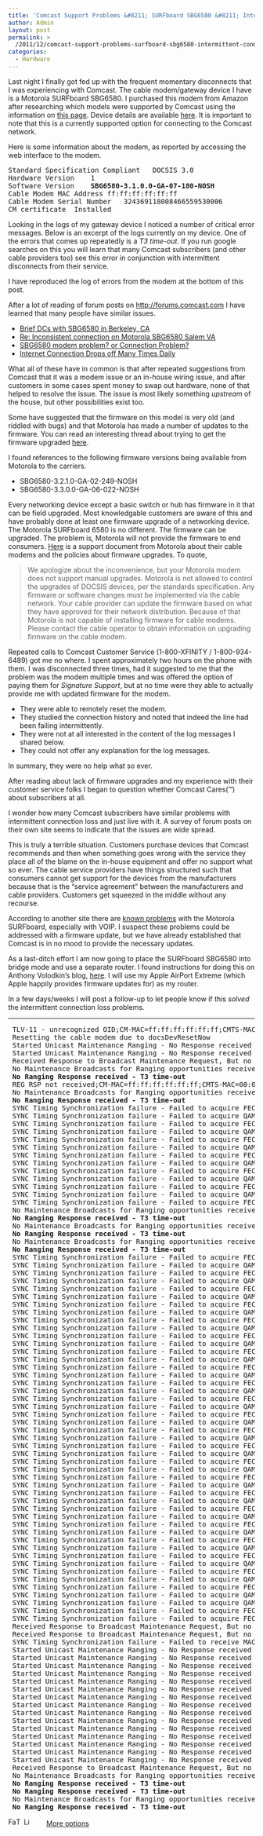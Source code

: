 ```yaml
---
title: 'Comcast Support Problems &#8211; SURFboard SBG6580 &#8211; Intermittent Connection Loss'
author: Admin
layout: post
permalink: >
  /2011/12/comcast-support-problems-surfboard-sbg6580-intermittent-connection-loss/
categories:
  - Hardware
---
```

Last night I finally got fed up with the frequent momentary disconnects that I was experiencing with Comcast. The cable modem/gateway device I have is a Motorola SURFboard SBG6580. I purchased this modem from Amazon after researching which models were supported by Comcast using the information on [this page][1]. Device details are available [here][2]. It is important to note that this is a currently supported option for connecting to the Comcast network.

Here is some information about the modem, as reported by accessing the web interface to the modem.

<pre>Standard Specification Compliant	DOCSIS 3.0
Hardware Version	1
Software Version	<b>SBG6580-3.1.0.0-GA-07-180-NOSH</b>
Cable Modem MAC Address	ff:ff:ff:ff:ff:ff
Cable Modem Serial Number	324369118008466559530006
CM certificate	Installed
</pre>

Looking in the logs of my gateway device I noticed a number of critical error messages. Below is an excerpt of the logs currently on my device. One of the errors that comes up repeatedly is a *T3 time-out*. If you run google searches on this you will learn that many Comcast subscribers (and other cable providers too) see this error in conjunction with intermittent disconnects from their service. 

I have reproduced the log of errors from the modem at the bottom of this post.

After a lot of reading of forum posts on <http://forums.comcast.com> I have learned that many people have similar issues. 

*   [Brief DCs with SBG6580 in Berkeley, CA][3]
*   [Re: Inconsistent connection on Motorola SBG6580 Salem VA][4]
*   [SBG6580 modem problem? or Connection Problem?][5]
*   [Internet Connection Drops off Many Times Daily][6]

What all of these have in common is that after repeated suggestions from Comcast that it was a modem issue or an in-house wiring issue, and after customers in some cases spent money to swap out hardware, none of that helped to resolve the issue. The issue is most likely something *upstream* of the house, but other possibilities exist too.

Some have suggested that the firmware on this model is very old (and riddled with bugs) and that Motorola has made a number of updates to the firmware. You can read an interesting thread about trying to get the firmware upgraded [here][7]. 

I found references to the following firmware versions being available from Motorola to the carriers.

*   SBG6580-3.2.1.0-GA-02-249-NOSH
*   SBG6580-3.3.0.0-GA-06-022-NOSH

Every networking device except a basic switch or hub has firmware in it that can be field upgraded. Most knowledgable customers are aware of this and have probably done at least one firmware upgrade of a networking device. The Motorola SURFboard 6580 is no different. The firmware can be upgraded. The problem is, Motorola will not provide the firmware to end consumers. [Here][8] is a support document from Motorola about their cable modems and the policies about firmware upgrades. To quote, 

> We apologize about the inconvenience, but your Motorola modem does not support manual upgrades. Motorola is not allowed to control the upgrades of DOCSIS devices, per the standards specification. Any firmware or software changes must be implemented via the cable network. Your cable provider can update the firmware based on what they have approved for their network distribution. Because of that Motorola is not capable of installing firmware for cable modems. Please contact the cable operator to obtain information on upgrading firmware on the cable modem. 

Repeated calls to Comcast Customer Service (1-800-XFINITY / 1-800-934-6489) got me no where. I spent approximately two hours on the phone with them. I was disconnected three times, had it suggested to me that the problem was the modem multiple times and was offered the option of paying them for *Signature Support*, but at no time were they able to actually provide me with updated firmware for the modem.

*   They were able to remotely reset the modem.
*   They studied the connection history and noted that indeed the line had been failing intermittently.
*   They were not at all interested in the content of the log messages I shared below.
*   They could not offer any explanation for the log messages.

In summary, they were no help what so ever.

After reading about lack of firmware upgrades and my experience with their customer service folks I began to question whether <t>Comcast Cares(™)</i> about subscribers at all. 

I wonder how many Comcast subscribers have similar problems with intermittent connection loss and just live with it. A survey of forum posts on their own site seems to indicate that the issues are wide spread.

This is truly a terrible situation. Customers purchase devices that Comcast recommends and then when something goes wrong with the service they place all of the blame on the in-house equipment and offer no support what so ever. The cable service providers have things structured such that consumers cannot get support for the devices from the manufacturers because that is the “service agreement” between the manufacturers and cable providers. Customers get squeezed in the middle without any recourse.

According to another site there are [known problems][9] with the Motorola SURFboard, especially with VOIP. I suspect these problems could be addressed with a firmware update, but we have already established that Comcast is in no mood to provide the necessary updates. 

As a last-ditch effort I am now going to place the SURFboard SBG6580 into bridge mode and use a separate router. I found instructions for doing this on Anthony Volodkin’s blog, [here][10]. I will use my Apple AirPort Extreme (which Apple happily provides firmware updates for) as my router. 

In a few days/weeks I will post a follow-up to let people know if this *solved* the intermittent connection loss problems.

* * *

<pre> TLV-11 - unrecognized OID;CM-MAC=ff:ff:ff:ff:ff:ff;CMTS-MAC=00:01:5c:24:f1:45;CM-QOS=1.1;CM-VER=3.0; 
 Resetting the cable modem due to docsDevResetNow 
 Started Unicast Maintenance Ranging - No Response received - T3 time-out;CM-MAC=ff:ff:ff:ff:ff:ff;CMTS-MAC=00:01:5c:24:f1:45;CM-QOS=1.1;CM-VER=3.0; 
 Started Unicast Maintenance Ranging - No Response received - T3 time-out;CM-MAC=ff:ff:ff:ff:ff:ff;CMTS-MAC=00:01:5c:24:f1:45;CM-QOS=1.1;CM-VER=3.0; 
 Received Response to Broadcast Maintenance Request, But no Unicast Maintenance opportunities received - T4 time out;CM-MAC=ff:ff:ff:ff:ff:ff;CMTS-MAC=00:01:5c:24:f1:45;CM-QOS=1.1;CM-VER=3.0; 
 No Maintenance Broadcasts for Ranging opportunities received - T2 time-out;CM-MAC=ff:ff:ff:ff:ff:ff;CMTS-MAC=00:01:5c:24:f1:45;CM-QOS=1.1;CM-VER=3.0; 
 <b>No Ranging Response received - T3 time-out</b>  
 REG RSP not received;CM-MAC=ff:ff:ff:ff:ff:ff;CMTS-MAC=00:01:5c:24:f1:45;CM-QOS=1.1;CM-VER=3.0; 
 No Maintenance Broadcasts for Ranging opportunities received - T2 time-out;CM-MAC=ff:ff:ff:ff:ff:ff;CMTS-MAC=00:01:5c:24:f1:45;CM-QOS=1.0;CM-VER=3.0; 
 <b>No Ranging Response received - T3 time-out</b>
 SYNC Timing Synchronization failure - Failed to acquire FEC framing;CM-MAC=ff:ff:ff:ff:ff:ff;CMTS-MAC=00:00:00:00:00:00;CM-QOS=1.0;CM-VER=3.0; 
 SYNC Timing Synchronization failure - Failed to acquire QAM/QPSK symbol timing;;CM-MAC=ff:ff:ff:ff:ff:ff;CMTS-MAC=00:00:00:00:00:00;CM-QOS=1.0;CM-VER=3.0; 
 SYNC Timing Synchronization failure - Failed to acquire FEC framing;CM-MAC=ff:ff:ff:ff:ff:ff;CMTS-MAC=00:00:00:00:00:00;CM-QOS=1.0;CM-VER=3.0; 
 SYNC Timing Synchronization failure - Failed to acquire QAM/QPSK symbol timing;;CM-MAC=ff:ff:ff:ff:ff:ff;CMTS-MAC=00:00:00:00:00:00;CM-QOS=1.0;CM-VER=3.0; 
 SYNC Timing Synchronization failure - Failed to acquire FEC framing;CM-MAC=ff:ff:ff:ff:ff:ff;CMTS-MAC=00:00:00:00:00:00;CM-QOS=1.0;CM-VER=3.0; 
 SYNC Timing Synchronization failure - Failed to acquire QAM/QPSK symbol timing;;CM-MAC=ff:ff:ff:ff:ff:ff;CMTS-MAC=00:00:00:00:00:00;CM-QOS=1.0;CM-VER=3.0; 
 SYNC Timing Synchronization failure - Failed to acquire FEC framing;CM-MAC=ff:ff:ff:ff:ff:ff;CMTS-MAC=00:00:00:00:00:00;CM-QOS=1.0;CM-VER=3.0; 
 SYNC Timing Synchronization failure - Failed to acquire QAM/QPSK symbol timing;;CM-MAC=ff:ff:ff:ff:ff:ff;CMTS-MAC=00:00:00:00:00:00;CM-QOS=1.0;CM-VER=3.0; 
 SYNC Timing Synchronization failure - Failed to acquire FEC framing;CM-MAC=ff:ff:ff:ff:ff:ff;CMTS-MAC=00:00:00:00:00:00;CM-QOS=1.0;CM-VER=3.0; 
 SYNC Timing Synchronization failure - Failed to acquire QAM/QPSK symbol timing;;CM-MAC=ff:ff:ff:ff:ff:ff;CMTS-MAC=00:00:00:00:00:00;CM-QOS=1.0;CM-VER=3.0; 
 SYNC Timing Synchronization failure - Failed to acquire FEC framing;CM-MAC=ff:ff:ff:ff:ff:ff;CMTS-MAC=00:00:00:00:00:00;CM-QOS=1.0;CM-VER=3.0; 
 SYNC Timing Synchronization failure - Failed to acquire QAM/QPSK symbol timing;;CM-MAC=ff:ff:ff:ff:ff:ff;CMTS-MAC=00:00:00:00:00:00;CM-QOS=1.0;CM-VER=3.0; 
 SYNC Timing Synchronization failure - Failed to acquire FEC framing;CM-MAC=ff:ff:ff:ff:ff:ff;CMTS-MAC=00:00:00:00:00:00;CM-QOS=1.0;CM-VER=3.0; 
 No Maintenance Broadcasts for Ranging opportunities received - T2 time-out;CM-MAC=ff:ff:ff:ff:ff:ff;CMTS-MAC=00:01:5c:24:f1:45;CM-QOS=1.0;CM-VER=3.0; 
 <b>No Ranging Response received - T3 time-out</b>  
 No Maintenance Broadcasts for Ranging opportunities received - T2 time-out;CM-MAC=ff:ff:ff:ff:ff:ff;CMTS-MAC=00:01:5c:24:f1:45;CM-QOS=1.0;CM-VER=3.0; 
 <b>No Ranging Response received - T3 time-out</b>  
 No Maintenance Broadcasts for Ranging opportunities received - T2 time-out;CM-MAC=ff:ff:ff:ff:ff:ff;CMTS-MAC=00:01:5c:24:f1:45;CM-QOS=1.0;CM-VER=3.0; 
 <b>No Ranging Response received - T3 time-out</b>  
 SYNC Timing Synchronization failure - Failed to acquire FEC framing;CM-MAC=ff:ff:ff:ff:ff:ff;CMTS-MAC=00:00:00:00:00:00;CM-QOS=1.0;CM-VER=3.0; 
 SYNC Timing Synchronization failure - Failed to acquire QAM/QPSK symbol timing;;CM-MAC=ff:ff:ff:ff:ff:ff;CMTS-MAC=00:00:00:00:00:00;CM-QOS=1.0;CM-VER=3.0; 
 SYNC Timing Synchronization failure - Failed to acquire FEC framing;CM-MAC=ff:ff:ff:ff:ff:ff;CMTS-MAC=00:00:00:00:00:00;CM-QOS=1.0;CM-VER=3.0; 
 SYNC Timing Synchronization failure - Failed to acquire QAM/QPSK symbol timing;;CM-MAC=ff:ff:ff:ff:ff:ff;CMTS-MAC=00:00:00:00:00:00;CM-QOS=1.0;CM-VER=3.0; 
 SYNC Timing Synchronization failure - Failed to acquire FEC framing;CM-MAC=ff:ff:ff:ff:ff:ff;CMTS-MAC=00:00:00:00:00:00;CM-QOS=1.0;CM-VER=3.0; 
 SYNC Timing Synchronization failure - Failed to acquire QAM/QPSK symbol timing;;CM-MAC=ff:ff:ff:ff:ff:ff;CMTS-MAC=00:00:00:00:00:00;CM-QOS=1.0;CM-VER=3.0; 
 SYNC Timing Synchronization failure - Failed to acquire FEC framing;CM-MAC=ff:ff:ff:ff:ff:ff;CMTS-MAC=00:00:00:00:00:00;CM-QOS=1.0;CM-VER=3.0; 
 SYNC Timing Synchronization failure - Failed to acquire QAM/QPSK symbol timing;;CM-MAC=ff:ff:ff:ff:ff:ff;CMTS-MAC=00:00:00:00:00:00;CM-QOS=1.0;CM-VER=3.0; 
 SYNC Timing Synchronization failure - Failed to acquire FEC framing;CM-MAC=ff:ff:ff:ff:ff:ff;CMTS-MAC=00:00:00:00:00:00;CM-QOS=1.0;CM-VER=3.0; 
 SYNC Timing Synchronization failure - Failed to acquire QAM/QPSK symbol timing;;CM-MAC=ff:ff:ff:ff:ff:ff;CMTS-MAC=00:00:00:00:00:00;CM-QOS=1.0;CM-VER=3.0; 
 SYNC Timing Synchronization failure - Failed to acquire FEC framing;CM-MAC=ff:ff:ff:ff:ff:ff;CMTS-MAC=00:00:00:00:00:00;CM-QOS=1.0;CM-VER=3.0; 
 SYNC Timing Synchronization failure - Failed to acquire QAM/QPSK symbol timing;;CM-MAC=ff:ff:ff:ff:ff:ff;CMTS-MAC=00:00:00:00:00:00;CM-QOS=1.0;CM-VER=3.0; 
 SYNC Timing Synchronization failure - Failed to acquire FEC framing;CM-MAC=ff:ff:ff:ff:ff:ff;CMTS-MAC=00:00:00:00:00:00;CM-QOS=1.0;CM-VER=3.0; 
 SYNC Timing Synchronization failure - Failed to acquire QAM/QPSK symbol timing;;CM-MAC=ff:ff:ff:ff:ff:ff;CMTS-MAC=00:00:00:00:00:00;CM-QOS=1.0;CM-VER=3.0; 
 SYNC Timing Synchronization failure - Failed to acquire FEC framing;CM-MAC=ff:ff:ff:ff:ff:ff;CMTS-MAC=00:00:00:00:00:00;CM-QOS=1.0;CM-VER=3.0; 
 SYNC Timing Synchronization failure - Failed to acquire QAM/QPSK symbol timing;;CM-MAC=ff:ff:ff:ff:ff:ff;CMTS-MAC=00:00:00:00:00:00;CM-QOS=1.0;CM-VER=3.0; 
 SYNC Timing Synchronization failure - Failed to acquire FEC framing;CM-MAC=ff:ff:ff:ff:ff:ff;CMTS-MAC=00:00:00:00:00:00;CM-QOS=1.0;CM-VER=3.0; 
 SYNC Timing Synchronization failure - Failed to acquire QAM/QPSK symbol timing;;CM-MAC=ff:ff:ff:ff:ff:ff;CMTS-MAC=00:00:00:00:00:00;CM-QOS=1.0;CM-VER=3.0; 
 SYNC Timing Synchronization failure - Failed to acquire FEC framing;CM-MAC=ff:ff:ff:ff:ff:ff;CMTS-MAC=00:00:00:00:00:00;CM-QOS=1.0;CM-VER=3.0; 
 SYNC Timing Synchronization failure - Failed to acquire QAM/QPSK symbol timing;;CM-MAC=ff:ff:ff:ff:ff:ff;CMTS-MAC=00:00:00:00:00:00;CM-QOS=1.0;CM-VER=3.0; 
 SYNC Timing Synchronization failure - Failed to acquire FEC framing;CM-MAC=ff:ff:ff:ff:ff:ff;CMTS-MAC=00:00:00:00:00:00;CM-QOS=1.0;CM-VER=3.0; 
 SYNC Timing Synchronization failure - Failed to acquire QAM/QPSK symbol timing;;CM-MAC=ff:ff:ff:ff:ff:ff;CMTS-MAC=00:00:00:00:00:00;CM-QOS=1.0;CM-VER=3.0; 
 SYNC Timing Synchronization failure - Failed to acquire FEC framing;CM-MAC=ff:ff:ff:ff:ff:ff;CMTS-MAC=00:00:00:00:00:00;CM-QOS=1.0;CM-VER=3.0; 
 SYNC Timing Synchronization failure - Failed to acquire QAM/QPSK symbol timing;;CM-MAC=ff:ff:ff:ff:ff:ff;CMTS-MAC=00:00:00:00:00:00;CM-QOS=1.0;CM-VER=3.0; 
 SYNC Timing Synchronization failure - Failed to acquire FEC framing;CM-MAC=ff:ff:ff:ff:ff:ff;CMTS-MAC=00:00:00:00:00:00;CM-QOS=1.0;CM-VER=3.0; 
 SYNC Timing Synchronization failure - Failed to acquire QAM/QPSK symbol timing;;CM-MAC=ff:ff:ff:ff:ff:ff;CMTS-MAC=00:00:00:00:00:00;CM-QOS=1.0;CM-VER=3.0; 
 SYNC Timing Synchronization failure - Failed to acquire FEC framing;CM-MAC=ff:ff:ff:ff:ff:ff;CMTS-MAC=00:00:00:00:00:00;CM-QOS=1.0;CM-VER=3.0; 
 SYNC Timing Synchronization failure - Failed to acquire QAM/QPSK symbol timing;;CM-MAC=ff:ff:ff:ff:ff:ff;CMTS-MAC=00:00:00:00:00:00;CM-QOS=1.0;CM-VER=3.0; 
 SYNC Timing Synchronization failure - Failed to acquire FEC framing;CM-MAC=ff:ff:ff:ff:ff:ff;CMTS-MAC=00:00:00:00:00:00;CM-QOS=1.0;CM-VER=3.0; 
 SYNC Timing Synchronization failure - Failed to acquire QAM/QPSK symbol timing;;CM-MAC=ff:ff:ff:ff:ff:ff;CMTS-MAC=00:00:00:00:00:00;CM-QOS=1.0;CM-VER=3.0; 
 SYNC Timing Synchronization failure - Failed to acquire FEC framing;CM-MAC=ff:ff:ff:ff:ff:ff;CMTS-MAC=00:00:00:00:00:00;CM-QOS=1.0;CM-VER=3.0; 
 SYNC Timing Synchronization failure - Failed to acquire QAM/QPSK symbol timing;;CM-MAC=ff:ff:ff:ff:ff:ff;CMTS-MAC=00:00:00:00:00:00;CM-QOS=1.0;CM-VER=3.0; 
 SYNC Timing Synchronization failure - Failed to acquire FEC framing;CM-MAC=ff:ff:ff:ff:ff:ff;CMTS-MAC=00:00:00:00:00:00;CM-QOS=1.0;CM-VER=3.0; 
 SYNC Timing Synchronization failure - Failed to acquire QAM/QPSK symbol timing;;CM-MAC=ff:ff:ff:ff:ff:ff;CMTS-MAC=00:00:00:00:00:00;CM-QOS=1.0;CM-VER=3.0; 
 SYNC Timing Synchronization failure - Failed to acquire FEC framing;CM-MAC=ff:ff:ff:ff:ff:ff;CMTS-MAC=00:00:00:00:00:00;CM-QOS=1.0;CM-VER=3.0; 
 SYNC Timing Synchronization failure - Failed to acquire QAM/QPSK symbol timing;;CM-MAC=ff:ff:ff:ff:ff:ff;CMTS-MAC=00:00:00:00:00:00;CM-QOS=1.0;CM-VER=3.0; 
 SYNC Timing Synchronization failure - Failed to acquire FEC framing;CM-MAC=ff:ff:ff:ff:ff:ff;CMTS-MAC=00:00:00:00:00:00;CM-QOS=1.0;CM-VER=3.0; 
 SYNC Timing Synchronization failure - Failed to acquire QAM/QPSK symbol timing;;CM-MAC=ff:ff:ff:ff:ff:ff;CMTS-MAC=00:00:00:00:00:00;CM-QOS=1.0;CM-VER=3.0; 
 SYNC Timing Synchronization failure - Failed to acquire FEC framing;CM-MAC=ff:ff:ff:ff:ff:ff;CMTS-MAC=00:00:00:00:00:00;CM-QOS=1.0;CM-VER=3.0; 
 SYNC Timing Synchronization failure - Failed to acquire QAM/QPSK symbol timing;;CM-MAC=ff:ff:ff:ff:ff:ff;CMTS-MAC=00:00:00:00:00:00;CM-QOS=1.0;CM-VER=3.0; 
 SYNC Timing Synchronization failure - Failed to acquire FEC framing;CM-MAC=ff:ff:ff:ff:ff:ff;CMTS-MAC=00:00:00:00:00:00;CM-QOS=1.0;CM-VER=3.0; 
 SYNC Timing Synchronization failure - Failed to acquire QAM/QPSK symbol timing;;CM-MAC=ff:ff:ff:ff:ff:ff;CMTS-MAC=00:00:00:00:00:00;CM-QOS=1.0;CM-VER=3.0; 
 SYNC Timing Synchronization failure - Failed to acquire FEC framing;CM-MAC=ff:ff:ff:ff:ff:ff;CMTS-MAC=00:00:00:00:00:00;CM-QOS=1.0;CM-VER=3.0; 
 SYNC Timing Synchronization failure - Failed to acquire QAM/QPSK symbol timing;;CM-MAC=ff:ff:ff:ff:ff:ff;CMTS-MAC=00:00:00:00:00:00;CM-QOS=1.0;CM-VER=3.0; 
 SYNC Timing Synchronization failure - Failed to acquire QAM/QPSK symbol timing;;CM-MAC=ff:ff:ff:ff:ff:ff;CMTS-MAC=00:00:00:00:00:00;CM-QOS=1.0;CM-VER=3.0; 
 SYNC Timing Synchronization failure - Failed to acquire FEC framing;CM-MAC=ff:ff:ff:ff:ff:ff;CMTS-MAC=00:00:00:00:00:00;CM-QOS=1.0;CM-VER=3.0; 
 SYNC Timing Synchronization failure - Failed to acquire FEC framing;CM-MAC=ff:ff:ff:ff:ff:ff;CMTS-MAC=00:00:00:00:00:00;CM-QOS=1.0;CM-VER=3.0; 
 Received Response to Broadcast Maintenance Request, But no Unicast Maintenance opportunities received - T4 time out;CM-MAC=ff:ff:ff:ff:ff:ff;CMTS-MAC=00:01:5c:24:f1:45;CM-QOS=1.1;CM-VER=3.0; 
 Received Response to Broadcast Maintenance Request, But no Unicast Maintenance opportunities received - T4 time out;CM-MAC=ff:ff:ff:ff:ff:ff;CMTS-MAC=00:01:5c:24:f1:45;CM-QOS=1.1;CM-VER=3.0; 
 SYNC Timing Synchronization failure - Failed to receive MAC SYNC frame within time-out period;CM-MAC=ff:ff:ff:ff:ff:ff;CMTS-MAC=00:01:5c:24:f1:45;CM-QOS=1.1;CM-VER=3.0; 
 Started Unicast Maintenance Ranging - No Response received - T3 time-out;CM-MAC=ff:ff:ff:ff:ff:ff;CMTS-MAC=00:01:5c:24:f1:45;CM-QOS=1.1;CM-VER=3.0; 
 Started Unicast Maintenance Ranging - No Response received - T3 time-out;CM-MAC=ff:ff:ff:ff:ff:ff;CMTS-MAC=00:01:5c:24:f1:45;CM-QOS=1.1;CM-VER=3.0; 
 Started Unicast Maintenance Ranging - No Response received - T3 time-out;CM-MAC=ff:ff:ff:ff:ff:ff;CMTS-MAC=00:01:5c:24:f1:45;CM-QOS=1.1;CM-VER=3.0; 
 Started Unicast Maintenance Ranging - No Response received - T3 time-out;CM-MAC=ff:ff:ff:ff:ff:ff;CMTS-MAC=00:01:5c:24:f1:45;CM-QOS=1.1;CM-VER=3.0; 
 Started Unicast Maintenance Ranging - No Response received - T3 time-out;CM-MAC=ff:ff:ff:ff:ff:ff;CMTS-MAC=00:01:5c:24:f1:45;CM-QOS=1.1;CM-VER=3.0; 
 Started Unicast Maintenance Ranging - No Response received - T3 time-out;CM-MAC=ff:ff:ff:ff:ff:ff;CMTS-MAC=00:01:5c:24:f1:45;CM-QOS=1.1;CM-VER=3.0; 
 Started Unicast Maintenance Ranging - No Response received - T3 time-out;CM-MAC=ff:ff:ff:ff:ff:ff;CMTS-MAC=00:01:5c:24:f1:45;CM-QOS=1.1;CM-VER=3.0; 
 Started Unicast Maintenance Ranging - No Response received - T3 time-out;CM-MAC=ff:ff:ff:ff:ff:ff;CMTS-MAC=00:01:5c:24:f1:45;CM-QOS=1.1;CM-VER=3.0; 
 Started Unicast Maintenance Ranging - No Response received - T3 time-out;CM-MAC=ff:ff:ff:ff:ff:ff;CMTS-MAC=00:01:5c:24:f1:45;CM-QOS=1.1;CM-VER=3.0; 
 Started Unicast Maintenance Ranging - No Response received - T3 time-out;CM-MAC=ff:ff:ff:ff:ff:ff;CMTS-MAC=00:01:5c:24:f1:45;CM-QOS=1.1;CM-VER=3.0; 
 Started Unicast Maintenance Ranging - No Response received - T3 time-out;CM-MAC=ff:ff:ff:ff:ff:ff;CMTS-MAC=00:01:5c:24:f1:45;CM-QOS=1.1;CM-VER=3.0; 
 Started Unicast Maintenance Ranging - No Response received - T3 time-out;CM-MAC=ff:ff:ff:ff:ff:ff;CMTS-MAC=00:01:5c:24:f1:45;CM-QOS=1.1;CM-VER=3.0; 
 Started Unicast Maintenance Ranging - No Response received - T3 time-out;CM-MAC=ff:ff:ff:ff:ff:ff;CMTS-MAC=00:01:5c:24:f1:45;CM-QOS=1.1;CM-VER=3.0; 
 Started Unicast Maintenance Ranging - No Response received - T3 time-out;CM-MAC=ff:ff:ff:ff:ff:ff;CMTS-MAC=00:01:5c:24:f1:45;CM-QOS=1.1;CM-VER=3.0; 
 Started Unicast Maintenance Ranging - No Response received - T3 time-out;CM-MAC=ff:ff:ff:ff:ff:ff;CMTS-MAC=00:01:5c:24:f1:45;CM-QOS=1.1;CM-VER=3.0; 
 Received Response to Broadcast Maintenance Request, But no Unicast Maintenance opportunities received - T4 time out;CM-MAC=ff:ff:ff:ff:ff:ff;CMTS-MAC=00:01:5c:24:f1:45;CM-QOS=1.1;CM-VER=3.0; 
 No Maintenance Broadcasts for Ranging opportunities received - T2 time-out;CM-MAC=ff:ff:ff:ff:ff:ff;CMTS-MAC=00:01:5c:24:f1:45;CM-QOS=1.1;CM-VER=3.0; 
 <b>No Ranging Response received - T3 time-out</b>  
 <b>No Ranging Response received - T3 time-out</b>  
 No Maintenance Broadcasts for Ranging opportunities received - T2 time-out;CM-MAC=ff:ff:ff:ff:ff:ff;CMTS-MAC=00:01:5c:24:f1:45;CM-QOS=1.0;CM-VER=3.0; 
 <b>No Ranging Response received - T3 time-out</b>    
</pre>

<div class="addtoany_share_save_container">
  <div class="a2a_kit a2a_target addtoany_list" id="wpa2a_71">
    <a class="a2a_button_facebook" href="http://www.addtoany.com/add_to/facebook?linkurl=http%3A%2F%2Fwww.idevelopsoftware.com%2F2011%2F12%2Fcomcast-support-problems-surfboard-sbg6580-intermittent-connection-loss%2F&linkname=Comcast%20Support%20Problems%20%26%238211%3B%20SURFboard%20SBG6580%20%26%238211%3B%20Intermittent%20Connection%20Loss" title="Facebook" rel="nofollow" target="_blank"><img src="http://www.idevelopsoftware.com/wp-content/plugins/add-to-any/icons/facebook.png" width="16" height="16" alt="Facebook" /></a><a class="a2a_button_twitter" href="http://www.addtoany.com/add_to/twitter?linkurl=http%3A%2F%2Fwww.idevelopsoftware.com%2F2011%2F12%2Fcomcast-support-problems-surfboard-sbg6580-intermittent-connection-loss%2F&linkname=Comcast%20Support%20Problems%20%26%238211%3B%20SURFboard%20SBG6580%20%26%238211%3B%20Intermittent%20Connection%20Loss" title="Twitter" rel="nofollow" target="_blank"><img src="http://www.idevelopsoftware.com/wp-content/plugins/add-to-any/icons/twitter.png" width="16" height="16" alt="Twitter" /></a><a class="a2a_button_linkedin" href="http://www.addtoany.com/add_to/linkedin?linkurl=http%3A%2F%2Fwww.idevelopsoftware.com%2F2011%2F12%2Fcomcast-support-problems-surfboard-sbg6580-intermittent-connection-loss%2F&linkname=Comcast%20Support%20Problems%20%26%238211%3B%20SURFboard%20SBG6580%20%26%238211%3B%20Intermittent%20Connection%20Loss" title="LinkedIn" rel="nofollow" target="_blank"><img src="http://www.idevelopsoftware.com/wp-content/plugins/add-to-any/icons/linkedin.png" width="16" height="16" alt="LinkedIn" /></a><a class="a2a_dd addtoany_share_save" href="http://www.addtoany.com/share_save" style="background:url(http://www.idevelopsoftware.com/wp-content/plugins/add-to-any/favicon.png) no-repeat scroll 9px 0px !important;padding:0 0 0 30px;display:inline-block;height:16px;line-height:16px;vertical-align:middle">More options</a>
  </div>
</div>

 [1]: http://mydeviceinfo.comcast.net/
 [2]: http://mydeviceinfo.comcast.net/device.php?tier=-1&devid=268&e=0&d3=1&s=&so=&sc=228
 [3]: http://forums.comcast.com/t5/Connectivity-and-Modem-Help/Brief-DCs-with-SBG6580-in-Berkeley-CA/td-p/1097543
 [4]: http://comcastsupport.lithium.com/t5/Connectivity-and-Modem-Help/Re-Inconsistent-connection-on-Motorola-SBG6580-Salem-VA/td-p/1096399
 [5]: http://forums.comcast.com/t5/Connectivity-and-Modem-Help/SBG6580-modem-problem-or-Connection-Problem/td-p/1058483
 [6]: http://forums.comcast.com/t5/Connectivity-and-Modem-Help/Internet-Connection-Drops-off-Many-Times-Daily/td-p/1045607
 [7]: http://forums.comcast.com/t5/Connectivity-and-Modem-Help/SBG6580-How-to-get-firmware-upgrade/td-p/976719
 [8]: http://broadband.custhelp.com/app/answers/detail/a_id/17811
 [9]: http://www.teltub.com/forum/index.php?topic=45.0
 [10]: http://fascinated.fm/post/2379188731/getting-a-motorola-sbg6580-into-bridge-mode-on